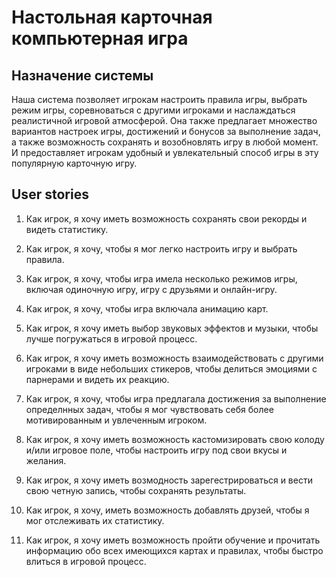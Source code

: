 # Настольная карточная компьютерная игра
## Назначение системы
Наша система позволяет игрокам настроить правила игры, выбрать режим игры, соревноваться с другими игроками и наслаждаться реалистичной игровой атмосферой. Она также предлагает множество вариантов настроек игры, достижений и бонусов за выполнение задач, а также возможность сохранять и возобновлять игру в любой момент. И предоставляет игрокам удобный и увлекательный способ игры в эту популярную карточную игру.

## User stories
1. Как игрок, я хочу иметь возможность сохранять свои рекорды и видеть статистику.

2. Как игрок, я хочу, чтобы я мог легко настроить игру и выбрать правила.

3. Как игрок, я хочу, чтобы игра имела несколько режимов игры, включая одиночную игру, игру с друзьями и онлайн-игру.

4. Как игрок, я хочу, чтобы игра включала анимацию карт.

5. Как игрок, я хочу иметь выбор звуковых эффектов и музыки, чтобы лучше погружаться в игровой процесс.

6. Как игрок, я хочу иметь возможность взаимодействовать с другими игроками в виде небольших стикеров, чтобы делиться эмоциями с парнерами и видеть их реакцию.

7. Как игрок, я хочу, чтобы игра предлагала достижения за выполнение определнных задач, чтобы я мог чувствовать себя более мотивированным и увлеченным игроком.

8. Как игрок, я хочу иметь возможность кастомизировать свою колоду и/или игровое поле, чтобы настроить игру под свои вкусы и желания.

9. Как игрок, я хочу иметь возмодность зарегестрироваться и вести свою четную запись, чтобы сохранять результаты.

10. Как игрок, я хочу, иметь возможность добавлять друзей, чтобы я мог отслеживать их статистику.

11. Как игрок, я хочу иметь возможность пройти обучение и прочитать информацию обо всех имеющихся картах и правилах, чтобы быстро влиться в игровой процесс.  

